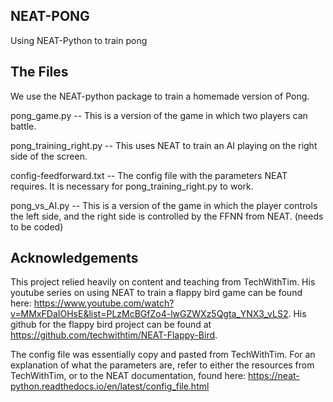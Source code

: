 ## NEAT-PONG
Using NEAT-Python to train pong

## The Files
We use the NEAT-python package to train a homemade version of Pong.

pong_game.py -- This is a version of the game in which two players can battle.

pong_training_right.py -- This uses NEAT to train an AI playing on the right side of the screen.

config-feedforward.txt -- The config file with the parameters NEAT requires. It is necessary for pong_training_right.py to work.

pong_vs_AI.py -- This is a version of the game in which the player controls the left side, and the right side is controlled by the FFNN from NEAT. (needs to be coded)

## Acknowledgements
This project relied heavily on content and teaching from TechWithTim. His youtube series on using NEAT to train a flappy bird game can be found here: https://www.youtube.com/watch?v=MMxFDaIOHsE&list=PLzMcBGfZo4-lwGZWXz5Qgta_YNX3_vLS2. His github for the flappy bird project can be found at https://github.com/techwithtim/NEAT-Flappy-Bird.

The config file was essentially copy and pasted from TechWithTim. For an explanation of what the parameters are, refer to either the resources from TechWithTim, or to the NEAT documentation, found here: https://neat-python.readthedocs.io/en/latest/config_file.html
